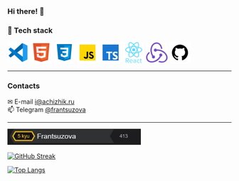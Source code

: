 ### Hi there! &#128075;

### &#128296; Tech stack<br/>
![VSCODE](./vscode.png "VSCODE")
![HTML5](./html.png "HTML5")
![CSS3](./css.png "CSS3")
![JS](./JS.png "JavaScript")
![TS](./ts.png "TypeScript")
![REACT](./react.png "REACT.JS")
![REDUX](./redux.png "REDUX")
![GITHUB](./github.png "GIT")
<hr />

### Contacts

 &#9993; E-mail <a href = "mailto:i@achizhik.ru">i@achizhik.ru</a> <br>
 &#128235; Telegram <a href = "https://t.me/frantsuzova">@frantsuzova</a> <br>
<hr />



<a href="https://www.codewars.com/users/Frantsuzova">
  <img src="./codewars.JPG" width="300px">
</a>

[![GitHub Streak](http://github-readme-streak-stats.herokuapp.com?user=Frantsuzova&theme=dark&background=000000)](https://git.io/streak-stats)


[![Top Langs](https://github-readme-stats.vercel.app/api/top-langs/?username=Frantsuzova&layout=compact&theme=vision-friendly-dark)](https://github.com/anuraghazra/github-readme-stats)

